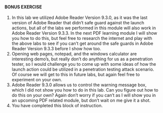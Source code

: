 #### BONUS EXERCISE
1. In this lab we utilized Adobe Reader Version 9.3.0, as it was the last version of Adobe Reader that didn’t safe guard against the launch actions, but all of the labs we performed in this module will also work in Adobe Reader Version 9.3.3. In the next PDF learning module I will show you how to do this, but feel free to research the internet and play with the above labs to see if you can’t get around the safe guards in Adobe Reader Version 9.3.3 before I show how too.
2. Opening web pages, notepad, and the windows calculator are interesting demo’s, but really don’t do anything for us as a penetration tester, so I would challenge you to come up with some ideas of how the launch action could be utilized in a penetration testing attack scenario. Of course we will get to this in future labs, but again feel free to experiment on your own.
3. Adobe Reader 9.3.0 allows us to control the warning message box, which I did not show you how to do in this lab. Can you figure out how to do this on your own? Again don’t worry if you can’t as I will show you in an upcoming PDF related module, but don’t wait on me give it a shot. 
4. You have completed this block of instruction.
